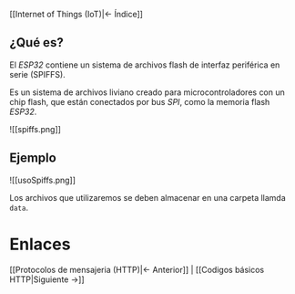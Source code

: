 [[Internet of Things (IoT)|<- Índice]]

## ¿Qué es?

El *ESP32* contiene un sistema de archivos flash de interfaz periférica en serie (SPIFFS).

Es un sistema de archivos liviano creado para microcontroladores con un chip flash, que están conectados por bus *SPI*, como la memoria flash *ESP32*.

![[spiffs.png]]

## Ejemplo

![[usoSpiffs.png]]

Los archivos que utilizaremos se deben almacenar en una carpeta llamda `data`.

# Enlaces

[[Protocolos de mensajeria (HTTP)|<- Anterior]] | [[Codigos básicos HTTP|Siguiente ->]]